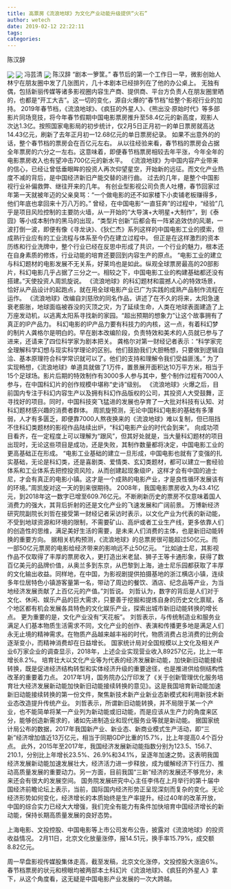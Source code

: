 ```yaml
---
title: 高票房《流浪地球》为文化产业动能升级提供“火石”
author: wetech
date: 2019-02-12 22:22:11
tags: 
categories: 
---
```

陈汉辞
<!-- more -->
<img align="center" border="0" src="https://imgcdn.yicai.com/uppics/images/2019/02/2e651a7e08804f860ead77054b4dcfec.jpg" />
<img align="center" border="0" src="https://imgcdn.yicai.com/uppics/images/2019/02/8a98cf649f0bdbf5c47035be437e6a74.jpg" />
冯芸清
<img align="center" border="0" src="https://imgcdn.yicai.com/uppics/images/2019/02/2f695a0e872f1c48b8e1c47620b9caea.jpg" />
陈汉辞
“剧本一箩筐。”
春节后的第一个工作日一早，微影创始人林宁在朋友圈中发了几张图片，几十本剧本已经排列在了他的办公桌上。
无独有偶，包括新丽传媒等诸多影视圈内容生产商、提供商、平台方负责人在朋友圈里晒的，也都是“开工大吉”。这一切的变化，源自火爆的“春节档”给整个影视行业的加持。
2019年春节档，《流浪地球》、《疯狂的外星人》、《熊出没·原始时代》等多部影片同场竞技，将今年春节假期中国电影票房推升至58.4亿元的新高度，观影人次达1.3亿。按照国家电影局的初步统计，仅2月5日正月初一的单日票房就高达14.43亿元，刷新了去年正月初一12.68亿元的单日票房纪录。
如果不出意外的的话，整个春节档的票房会在百亿元左右。
从以往经验来看，春节档的票房会占据全年票房的六分之一左右。这意味着，即便春节档票房相较去年平涨，今年全年的电影票房收入也有望冲击700亿元的新水平。
《流浪地球》为中国内容产业带来的信心，已经让曾低垂眼眸的投资人再次仰望星空，开始新的远征。而文化产业热度不减的背后，是中国经济新旧产能交替的进行曲。
过去的几年，是整个中国影视行业补偏救弊、继往开来的几年。
有创业型影视公司负责人吐槽，春节回家过年第一天就被年迈的父亲臭骂：“一个做电影的还不如家楼下小卖铺老板赚得多，他们年底也拿回来十万八万的。”
曾经，在中国电影“一直狂奔”的过程中，“经验”几乎是项目风险控制的主要防火墙，从一开始的“大导演+大明星+大制作”，到《泰囧》等小成本制作的黑马的出现，“类型片创新”后都会有一阵紧追效仿的风潮，一波打倒一波，即便有像《寻龙诀》、《狄仁杰》系列这样的中国电影工业的摸索，但成熟行业应有的工业流程与体系至今仍在建立过程中。
但正是在这样激烈的资本历练和行业洗牌中，整个行业已经在反思中形成了共识，一个行业的魅力，根本还在自身素质的修炼，行业动能的培育还要回到内容生产的原点。
“电影工业的建立与科幻题材的电影发展不无关系，好莱坞也是如此。纵观全球票房最高的20部影片，科幻电影几乎占据了三分之一。相较之下，中国电影工业的构建基础都还没有搭建。”天使投资人周凯旋说。
《流浪地球》的科幻题材和震撼人心的特效场景，恰好从产品设计的起跑点，就在用全球电影产业已广为实践的成熟产品制作流程在运作。
《流浪地球》改编自刘慈欣的同名作品，讲述了在不久的将来，太阳急速衰老膨胀，地球面临被吞没的灭顶之灾，为了延续生命，人类在地球表面建造了上万座发动机，以逃离太阳系寻找新的家园。“超出预期的想象力”让这个故事拥有了真正的IP产品力。
科幻电影的IP产品力要有科技力的内核，这一点，有着科幻梦的制片人龚格尔是明白的。早在剧本改编阶段，负责特效和美术的人员就已参与了进来，还请来了四位科学家为剧本把关。
龚格尔对第一财经记者表示：“科学家完全理解科学幻想与现实科学理论的区别。他们鼓励我们大胆畅想，只要做到逻辑自洽、基本原理符合科学常识就可以了。他们的支持和理解令我们受益匪浅。”
为了实现畅想，《流浪地球》单道具就做了1万件，置景展开面积达10万平方米，相当于15个足球场。影片后期的特效制作有3000多人参与其中，整个制作过程有7000人参与，在中国科幻片的创作规模中堪称“史诗”级别。
《流浪地球》火爆之后，目前国内专注于科幻内容生产以及拥有科幻作品版权的公司，其投资人大受鼓舞，正寻找好的项目。同时，中国科技突飞猛进的发展也孕育了一大批对科技有认知、对科幻题材感兴趣的消费者群体。
周凯旋预测，无论中国科幻电影的基础有多薄弱，人才有多匮乏，即便靠7000人熬夜换来的《流浪地球》难以复制，但已阻挡不住科幻类题材的影视作品陆续出炉，“科幻电影产业的时代会到来”。
向成功项目看齐，在一定程度上可以理解为“跟风”，但其好处就是，当大量科幻题材的项目出现时，无论这些项目是成功，还是失败，其制作数量都将决定，中国电影工业的更高基础正在形成。
“电影工业基础的建立一旦形成，中国电影也就有了变强的扎实基础，无论是科幻类，还是喜剧类、爱情类、玄幻类题材，都可以建立一套经验体系和工业体系去把控投资风险，从而创建起现象级IP，这样才会有中国的迪士尼，才会有真正的电影小镇。这才是一个成熟的电影产业，才是良性循环发展该有的环境。”周凯旋对这一天的到来很期待。
2008年，我国电影票房收入为43.41亿元，到2018年这一数字已增至609.76亿元。不断刷新历史的票房不仅意味着国人消费力的强大，其背后折射的还是文化产业的飞速发展和广阔前景。
万博新经济研究院副院长刘哲在接受第一财经记者采访时表示，以文化产业为代表的新动能，不受到地球资源和环境的限制，不需要矿山、高炉或者工业生产线，更多依靠人们的创造性的思维，满足美好生活的需要，是未来人们消费的主体，也是新旧动能转换的重要方向。
据相关机构预测，《流浪地球》的总票房很可能超过50亿元。而一部50亿元票房的电影给经济带来的影响远不止50亿元。
“比如迪士尼，其影视作品不仅取得了丰厚的票房收入，更打造出米老鼠、狮子王等卡通形象，获得了数百亿美元的品牌价值，从奥兰多到东京，从巴黎到上海，迪士尼乐园都获取了丰厚的文化输出收益。同样地，在中国，为影视剧提供拍摄基地的浙江横店小镇，连续多年位居特色小镇游客量第一名，带动了周边的餐饮、酒店、纪念品等产业，为当地经济发展贡献了上百亿元的产值。”刘哲说。
刘哲认为，数字的背后是人们对于文化、休闲、娱乐产品的巨大需求，只要善于挖掘和提炼自身的历史文化禀赋，各个地区都有机会发展各具特色的文化娱乐产业，探索出城市新旧动能转换的增长点。
更为重要的是，文化产业没有“天花板”。
刘哲表示，与传统制造业和服务业满足人们基本物质生活需求不同，文化产业的创作、表演和传播更多地是满足人们永无止境的精神需求。在物质产品越来越丰裕的时代，物质消费占总消费的比例会逐渐变小，而精神消费却在日益增长。
国家统计局对全国规模以上文化及相关产业6万家企业的调查显示，2018年，上述企业实现营业收入89257亿元，比上一年增长8.2%。
培育壮大以文化产业等为代表的经济发展新动能，加快新旧动能接续转换，既是促进经济结构转型和实体经济升级的重要途径，也是推进供给侧结构性改革的重要着力点。
2017年1月，国务院办公厅印发了《关于创新管理优化服务培育壮大经济发展新动能加快新旧动能接续转换的意见》。这是我国培育新动能加速新旧动能接续转换的第一份文件，聚焦新技术新产业新业态新模式和利用新技术新业态改造提升传统产业。
刘哲表示，所谓新旧动能转换，并不局限于某一个产业，也不能简单将某一产业列为新动能或旧动能，而是应该从生产力的角度来区分，能够创造新需求的，诸如先进制造业和现代服务业等就是新动能。
据国家统计局公布的数据，2017年我国新产业、新业态、新商业模式生产活动，即“三新”经济增加值近13万亿元，相当于同期GDP比重的15.7%，比上年提高0.4个百分点。
此外，2015年至2017年，我国经济发展新动能指数分别为123.5、156.7、210.1，分别比上年增长23.5%、26.9%和34.1%，呈逐年加速之势。这表明我国经济发展新动能加速发展壮大，经济活力进一步释放，成为缓解经济下行压力、推动高质量发展的重要动力。另一方面，目前我国“三新”经济的发展还不够充分，未来还会有很大的发展空间。
国务院发展研究中心主任李伟在上月举行的第十届中国经济前瞻论坛上表示，当前，国际国内经济形势正呈现深刻而复杂的变化。无论经济形势如何变化，经济增长的本质始终是生产率提升。经过40年的改革开放，中国的综合实力已经大大增强，我们完全有能力有条件加快培育中国经济增长的新动能，保持长期高质量发展的良好态势。 
 
 
上海电影、文投控股、中国电影等上市公司发布公告，披露对《流浪地球》的投资收益情况。
2月11日，北京文化放量涨停，报14.51元，换手率15.79%，成交额8.82亿元。
周一早盘影视传媒股集体走高，截至发稿，北京文化涨停，文投控股大涨逾6%。
春节档票房的状元和榜眼均被两部本土科幻片《流浪地球》、《疯狂的外星人》拿下，从这个角度看，这无疑是中国电影产业发展的一次大跨越。
